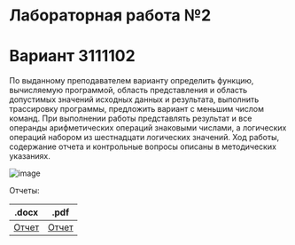 # Лабораторная работа №2

# Вариант 3111102

По выданному преподавателем варианту определить функцию, вычисляемую программой, область представления и область допустимых значений исходных данных и результата, выполнить трассировку программы, предложить вариант с меньшим числом команд. При выполнении работы представлять результат и все операнды арифметических операций знаковыми числами, а логических операций набором из шестнадцати логических значений.
Ход работы, содержание отчета и контрольные вопросы описаны в методических указаниях.

![image](https://github.com/sergeyprohaker/ITMO_Studies/assets/46615564/19559b43-7499-4e79-8a62-5af9e6ee7f49)

Отчеты:

| .docx                            | .pdf                              |
|:--------------------------------:|:---------------------------------:|
| [Отчет](https://inlnk.ru/ZZNLVe) | [Отчет](https://inlnk.ru/dnVMmm) |
